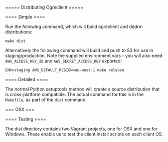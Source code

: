 ===== Distributing Ogreclient =====

==== Simple ====

Run the following command, which will build ogreclient and dedrm distributions:

    make dist

Alternatively the following command will build and push to S3 for use in staging/production. Note the supplied environment vars - you will also need `AWS_ACCESS_KEY_ID` and `AWS_SECRET_ACCESS_KEY` exported:

    ENV=staging AWS_DEFAULT_REGION=eu-west-1 make release


==== Detailed ====

The normal Python setuptools method will create a source distribution that is cross-platform compatible.
The actual command for this is in the `Makefile`, as part of the `dist` command.

=== OSX ===





==== Testing ====

The dist directory contains two Vagrant projects, one for OSX and one for Windows. These enable us
to test the client install scripts on each client OS.
